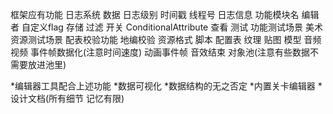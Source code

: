框架应有功能
    日志系统
        数据
            日志级别
            时间戳
            线程号
            日志信息
            功能模块名
            编辑者
            自定义flag
        存储
        过滤
        开关
            ConditionalAttribute
        查看
    测试
        功能测试场景
        美术资源测试场景
        配表校验功能
        地编校验
    资源格式
        脚本
        配置表
        纹理
        贴图
        模型
        音频
        视频
    事件帧数据化(注意时间速度)
        动画事件帧
        音效结束
    对象池(注意有些数据不需要放进池里)
        

*编辑器工具配合上述功能
*数据可视化
*数据结构的无之否定
*内置关卡编辑器
*设计文档(所有细节 记忆有限)